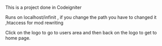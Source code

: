 This is a project done in Codeigniter

Runs on localhost/infinit , if you change the path you have to changed it ,htaccess for mod rewriting

Click on the logo to go to users area and then back on the logo to get to home page.